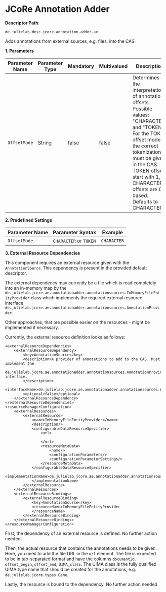 # JCoRe Annotation Adder

**Descriptor Path**:
```
de.julielab.desc.jcore-annotation-adder-ae
```

Adds annotations from external sources, e.g. files, into the CAS.



**1. Parameters**

| Parameter Name | Parameter Type | Mandatory | Multivalued | Description |
|----------------|----------------|-----------|-------------|-------------|
| `OffsetMode` | String | false | false | Determines the interpretation of annotation offsets. Possible values: "CHARACTER" and "TOKEN". For the TOKEN offset mode, the correct tokenization must be given in the CAS. TOKEN offsets start with 1, CHARACTER offsets are 0-based. Defaults to CHARACTER. |

**2. Predefined Settings**

| Parameter Name | Parameter Syntax | Example |
|----------------|------------------|---------|
| `OffsetMode` | `CHARACTER` or `TOKEN` | `CHARACTER` |

**3. External Resource Dependencies**

This component requires an external resource given with the `AnnotationSource`. This dependency is present in the provided default descriptor.

The external dependency may currently be a file which is read completely into an in-memory map by the `de.julielab.jcore.ae.annotationadder.annotationsources.InMemoryFileEntityProvider` class which implements the required external resource interface `de.julielab.jcore.ae.annotationadder.annotationsources.AnnotationProvider`.

Other approaches, that are possible easier on the resources - might be implemented if necessary.

Currently, the external resource definition looks as follows:

    <externalResourceDependencies>
        <externalResourceDependency>
            <key>AnnotationSource</key>
            <description>A provider of annotations to add to the CAS. Must implement the
                de.julielab.jcore.ae.annotationadder.annotationsources.AnnotationProvider interface.
            </description>
            <interfaceName>de.julielab.jcore.ae.annotationadder.annotationsources.AnnotationProvider</interfaceName>
            <optional>false</optional>
        </externalResourceDependency>
    </externalResourceDependencies>
    <resourceManagerConfiguration>
        <externalResources>
            <externalResource>
                <name>InMemoryFileEntityProvider</name>
                <description/>
                <configurableDataResourceSpecifier>
                    <url>

                    </url>
                    <resourceMetaData>
                        <name/>
                        <configurationParameters/>
                        <configurationParameterSettings/>
                    </resourceMetaData>
                </configurableDataResourceSpecifier>
                <implementationName>de.julielab.jcore.ae.annotationadder.annotationsources.InMemoryFileEntityProvider
                </implementationName>
            </externalResource>
        </externalResources>
        <externalResourceBindings>
            <externalResourceBinding>
                <key>AnnotationSource</key>
                <resourceName>InMemoryFileEntityProvider
                </resourceName>
            </externalResourceBinding>
        </externalResourceBindings>
    </resourceManagerConfiguration>
    
First, the dependency of an external resource is defined. No further action needed.

Then, the actual resource that contains the annotations needs to be given. Here, you need to add the file URL in the `url` element. The file is expected to be in tab-separated format and have the columns `documentId`, `offset_begin`, `offset_end`, `UIMA_class`. The UIMA class is the fully qualified UIMA type name that should be created for the annotations, e.g. `de.julielab.jcore.types.Gene`.

Lastly, the resource is bound to the dependency. No further action needed.
